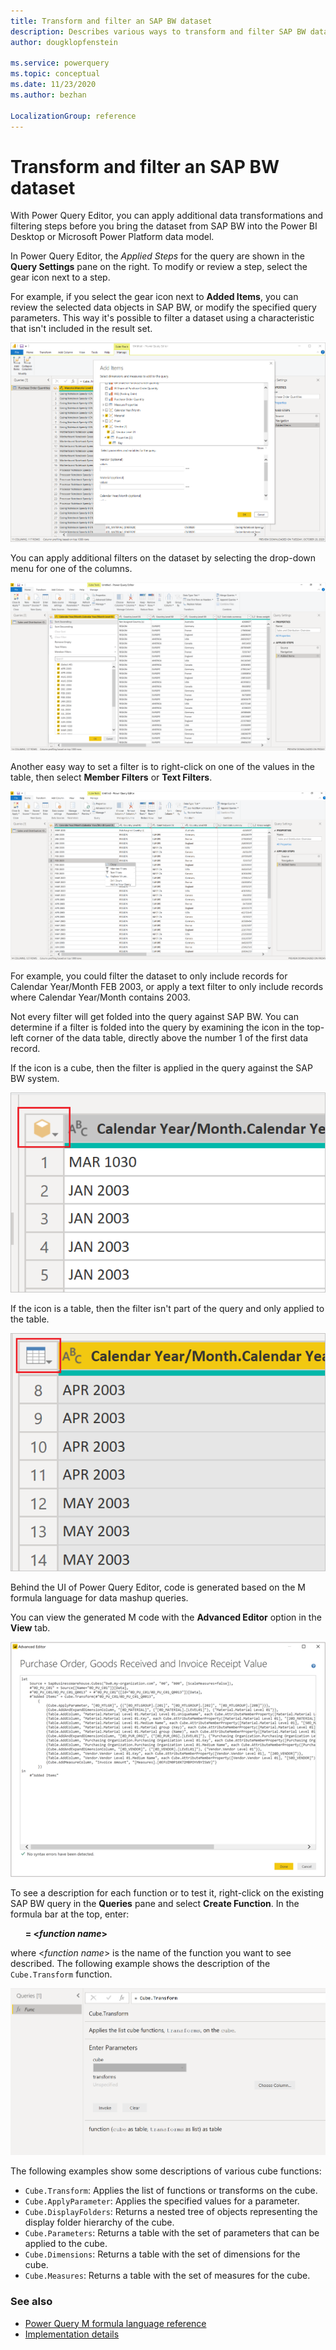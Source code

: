 ```yaml
---
title: Transform and filter an SAP BW dataset
description: Describes various ways to transform and filter SAP BW datasets in the Power Query Editor.
author: dougklopfenstein

ms.service: powerquery
ms.topic: conceptual
ms.date: 11/23/2020
ms.author: bezhan

LocalizationGroup: reference
---
```


# Transform and filter an SAP BW dataset

With Power Query Editor, you can apply additional data transformations and filtering steps before you bring the dataset from SAP BW into the Power BI Desktop or Microsoft Power Platform data model.

In Power Query Editor, the *Applied Steps* for the query are shown in the **Query Settings** pane on the right. To modify or review a step, select the gear icon next to a step.

For example, if you select the gear icon next to **Added Items**, you can review the selected data objects in SAP BW, or modify the specified query parameters. This way it's possible to filter a dataset using a characteristic that isn't included in the result set.

![Add items dialog](add-items-dialog.png)

You can apply additional filters on the dataset by selecting the drop-down menu for one of the columns. 

![Filter from column](filter-from-column.png)

Another easy way to set a filter is to right-click on one of the values in the table, then select **Member Filters** or **Text Filters**.

![Filter from a value in the table](filter-from-table-value.png)

For example, you could filter the dataset to only include records for Calendar Year/Month FEB 2003, or apply a text filter to only include records where Calendar Year/Month contains 2003.

Not every filter will get folded into the query against SAP BW. You can determine if a filter is folded into the query by examining the icon in the top-left corner of the data table, directly above the number 1 of the first data record.

If the icon is a cube, then the filter is applied in the query against the SAP BW system.

![Top left corner of table showing cube icon](cube-icon.png)

If the icon is a table, then the filter isn't part of the query and only applied to the table.

![Top left corner of table showing table icon](table-icon.png)

Behind the UI of Power Query Editor, code is generated based on the M formula language for data mashup queries.

You can view the generated M code with the **Advanced Editor** option in the **View** tab.

![Generated M code in the Advanced Editor](generated-m-code.png)

To see a description for each function or to test it, right-click on the existing SAP BW query in the **Queries** pane and select **Create Function**. In the formula bar at the top, enter:

&nbsp;&nbsp;&nbsp;&nbsp;&nbsp;&nbsp;**= \<_function name_>**

where <_function name_> is the name of the function you want to see described. The following example shows the description of the `Cube.Transform` function.

![Image of the create function dialog box showing information about the Cube.Transform function](cube-transform-definition.png)

The following examples show some descriptions of various cube functions:

* `Cube.Transform`: Applies the list of functions or transforms on the cube.
* `Cube.ApplyParameter`: Applies the specified values for a parameter.
* `Cube.DisplayFolders`: Returns a nested tree of objects representing the display folder hierarchy of the cube.
* `Cube.Parameters`: Returns a table with the set of parameters that can be applied to the cube.
* `Cube.Dimensions`: Returns a table with the set of dimensions for the cube.
* `Cube.Measures`: Returns a table with the set of measures for the cube.


### See also

* [Power Query M formula language reference](https://docs.microsoft.com/powerquery-m/)
* [Implementation details](implementation-details.md)
